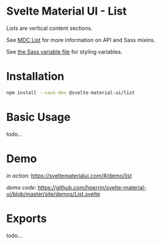 # Svelte Material UI - List

Lists are vertical content sections.

See [MDC List](https://material.io/develop/web/components/lists/) for more information on API and Sass mixins.

See [the Sass variable file](https://github.com/material-components/material-components-web/blob/v3.1.1/packages/mdc-list/_variables.scss) for styling variables.

# Installation

```sh
npm install --save-dev @svelte-material-ui/list
```

# Basic Usage

todo...

# Demo

*in action:* https://sveltematerialui.com/#/demo/list

*demo code:* https://github.com/hperrin/svelte-material-ui/blob/master/site/demos/List.svelte

# Exports

todo...